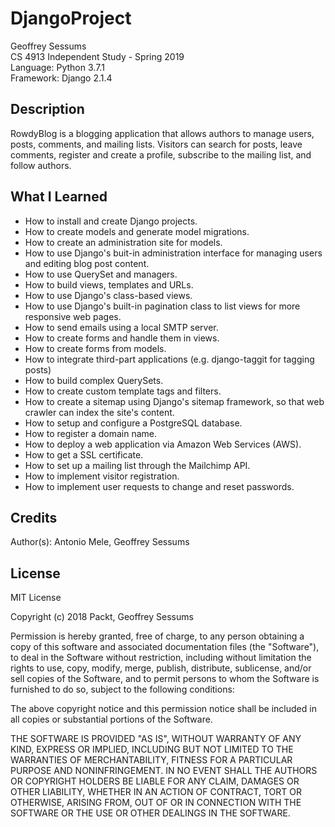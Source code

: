 # DjangoProject

Geoffrey Sessums  
CS 4913 Independent Study - Spring 2019  
Language: Python 3.7.1  
Framework: Django 2.1.4  

## Description

RowdyBlog is a blogging application that allows authors to manage users, posts, comments, and mailing lists. Visitors can search for posts, leave comments, register and create a profile, subscribe to the mailing list, and follow authors. 

## What I Learned

* How to install and create Django projects.
* How to create models and generate model migrations.
* How to create an administration site for models.
* How to use Django's buit-in administration interface for managing users and editing blog post content.
* How to use QuerySet and managers.
* How to build views, templates and URLs.
* How to use Django's class-based views.
* How to use Django's built-in pagination class to list views for more responsive web pages.
* How to send emails using a local SMTP server.
* How to create forms and handle them in views.
* How to create forms from models.
* How to integrate third-part applications (e.g. django-taggit for tagging posts)
* How to build complex QuerySets.
* How to create custom template tags and filters.
* How to create a sitemap using Django's sitemap framework, so that web crawler can index the site's content.
* How to setup and configure a PostgreSQL database.
* How to register a domain name.
* How to deploy a web application via Amazon Web Services (AWS).
* How to get a SSL certificate.
* How to set up a mailing list through the Mailchimp API.
* How to implement visitor registration.
* How to implement user requests to change and reset passwords.

## Credits

Author(s): Antonio Mele, Geoffrey Sessums

## License

MIT License

Copyright (c) 2018 Packt, Geoffrey Sessums

Permission is hereby granted, free of charge, to any person obtaining a copy
of this software and associated documentation files (the "Software"), to deal
in the Software without restriction, including without limitation the rights
to use, copy, modify, merge, publish, distribute, sublicense, and/or sell
copies of the Software, and to permit persons to whom the Software is
furnished to do so, subject to the following conditions:

The above copyright notice and this permission notice shall be included in all
copies or substantial portions of the Software.

THE SOFTWARE IS PROVIDED "AS IS", WITHOUT WARRANTY OF ANY KIND, EXPRESS OR
IMPLIED, INCLUDING BUT NOT LIMITED TO THE WARRANTIES OF MERCHANTABILITY,
FITNESS FOR A PARTICULAR PURPOSE AND NONINFRINGEMENT. IN NO EVENT SHALL THE
AUTHORS OR COPYRIGHT HOLDERS BE LIABLE FOR ANY CLAIM, DAMAGES OR OTHER
LIABILITY, WHETHER IN AN ACTION OF CONTRACT, TORT OR OTHERWISE, ARISING FROM,
OUT OF OR IN CONNECTION WITH THE SOFTWARE OR THE USE OR OTHER DEALINGS IN THE
SOFTWARE.
